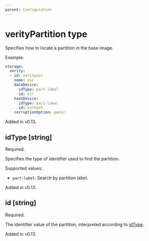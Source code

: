 ```yaml
---
parent: Configuration
---
```


# verityPartition type

Specifies how to locate a partition in the base image.

Example:

```yaml
storage:
  verity:
  - id: verityusr
    name: usr
    dataDevice:
      idType: part-label
      id: usr
    hashDevice:
      idType: part-label
      id: usrhash
    corruptionOption: panic
```

Added in v0.13.

## idType [string]

Required.

Specifies the type of identifier used to find the partition.

Supported values:

- `part-label`: Search by partition label.

Added in v0.13.

## id [string]

Required.

The identifier value of the partition, interpreted according to [idType](#idtype-string).

Added in v0.13.
